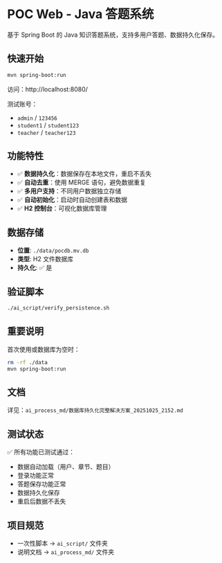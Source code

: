 # POC Web - Java 答题系统

基于 Spring Boot 的 Java 知识答题系统，支持多用户答题、数据持久化保存。

## 快速开始

```bash
mvn spring-boot:run
```

访问：http://localhost:8080/

测试账号：
- `admin` / `123456`
- `student1` / `student123`
- `teacher` / `teacher123`

## 功能特性

- ✅ **数据持久化**：数据保存在本地文件，重启不丢失
- ✅ **自动去重**：使用 MERGE 语句，避免数据重复
- ✅ **多用户支持**：不同用户数据独立存储
- ✅ **自动初始化**：启动时自动创建表和数据
- ✅ **H2 控制台**：可视化数据库管理

## 数据存储

- **位置**: `./data/pocdb.mv.db`
- **类型**: H2 文件数据库
- **持久化**: ✅ 是

## 验证脚本

```bash
./ai_script/verify_persistence.sh
```

## 重要说明

首次使用或数据库为空时：
```bash
rm -rf ./data
mvn spring-boot:run
```

## 文档

详见：`ai_process_md/数据库持久化完整解决方案_20251025_2152.md`

## 测试状态

✅ 所有功能已测试通过：
- 数据自动加载（用户、章节、题目）
- 登录功能正常
- 答题保存功能正常
- 数据持久化保存
- 重启后数据不丢失

## 项目规范

- 一次性脚本 → `ai_script/` 文件夹
- 说明文档 → `ai_process_md/` 文件夹